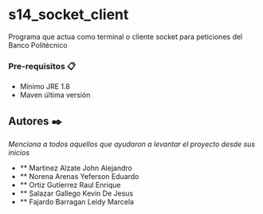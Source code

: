 # s14_socket_client

Programa que actua como terminal o cliente socket para peticiones del Banco Politécnico

### Pre-requisitos 📋

- Mínimo JRE 1.8
- Maven última versión 

## Autores ✒️

_Menciona a todos aquellos que ayudaron a levantar el proyecto desde sus inicios_

* ** Martinez Alzate John Alejandro
* ** Norena Arenas Yeferson Eduardo
* ** Ortiz Gutierrez Raul Enrique
* ** Salazar Gallego Kevin De Jesus
* ** Fajardo Barragan Leidy Marcela
